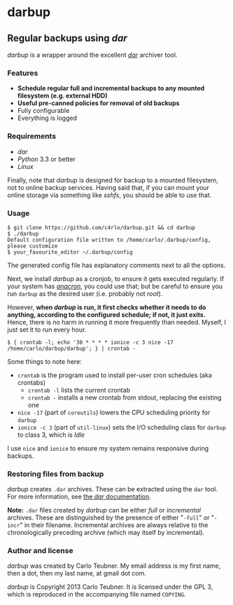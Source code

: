 # darbup
## Regular backups using _dar_

_darbup_ is a wrapper around the excellent [_dar_](http://dar.linux.free.fr/) archiver tool.

### Features

- **Schedule regular full and incremental backups to any mounted filesystem (e.g. external HDD)**
- **Useful pre-canned policies for removal of old backups**
- Fully configurable
- Everything is logged

### Requirements

- _dar_
- _Python_ 3.3 or better
- _Linux_

Finally, note that _darbup_ is designed for backup to a mounted filesystem, not to online backup services. Having said that, if you can mount your online storage via something like _sshfs_, you should be able to use that.

### Usage

```
$ git clone https://github.com/c4rlo/darbup.git && cd darbup
$ ./darbup
Default configuration file written to /home/carlo/.darbup/config, please customize
$ your_favourite_editor ~/.darbup/config
```

The generated config file has explanatory comments next to all the options.

Next, we install _darbup_ as a cronjob, to ensure it gets executed regularly. If your system has [_anacron_](http://anacron.sourceforge.net/), you could use that; but be careful to ensure you run `darbup` as the desired user (i.e. probably not _root_).

However, **when _darbup_ is run, it first checks whether it needs to do anything, according to the configured schedule; if not, it just exits.** Hence, there is no harm in running it more frequently than needed. Myself, I just set it to run every hour.

```
$ { crontab -l; echo '30 * * * * ionice -c 3 nice -17 /home/carlo/darbup/darbup'; } | crontab -
```

Some things to note here:

- `crontab` is the program used to install per-user cron schedules (aka crontabs)
  - `crontab -l` lists the current crontab
  - `crontab -` installs a new crontab from stdout, replacing the existing one
- `nice -17` (part of `coreutils`) lowers the CPU scheduling priority for `darbup`
- `ionice -c 3` (part of `util-linux`) sets the I/O scheduling class for `darbup` to class 3, which is _Idle_

I use `nice` and `ionice` to ensure my system remains responsive during backups.

### Restoring files from backup

_darbup_ creates `.dar` archives. These can be extracted using the `dar` tool. For more information, see [the _dar_ documentation](http://dar.linux.free.fr/doc/index.html).

**Note:** `.dar` files created by _darbup_ can be either _full_ or _incremental_ archives. These are distinguished by the presence of either "`-full`" or "`-incr`" in their filename. Incremental archives are always relative to the chronologically preceding archive (which may itself by incremental).

### Author and license

_darbup_ was created by Carlo Teubner. My email address is my first name, then a dot, then my last name, at gmail dot com.

_darbup_ is Copyright 2013 Carlo Teubner. It is licensed under the GPL 3, which is reproduced in the accompanying file named `COPYING`.
